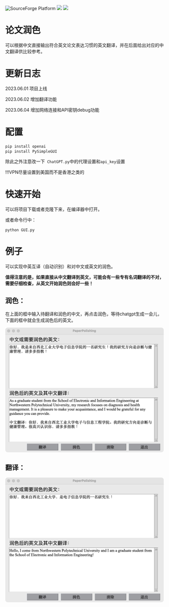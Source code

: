 
![SourceForge Platform](https://img.shields.io/sourceforge/platform/python?color=python&label=python&logo=python)
[![](https://img.shields.io/badge/知乎-Blog-blue.svg)](https://zhuanlan.zhihu.com/p/634013986)
![](https://img.shields.io/hexpm/l/plug)
# 论文润色
可以根据中文直接输出符合英文论文表达习惯的英文翻译，并在后面给出对应的中文翻译供比较参考。

# 更新日志
2023.06.01 项目上线

2023.06.02 增加翻译功能

2023.06.04 增加网络连接和API密钥debug功能

# 配置
```
pip install openai
pip install PySimpleGUI
```
除此之外注意改一下``` ChatGPT.py```中的代理设置和```api_key```设置

!!!VPN尽量设置到美国而不是香港之类的

# 快速开始
可以将项目下载或者克隆下来，在编译器中打开。


或者命令行中：
```
python GUI.py
```

# 例子
可以实现中英互译（自动识别）和对中文或英文的润色。

**值得注意的是，如果直接从中文翻译到英文，可能会有一些专有名词翻译的不对，需要仔细检查，从英文开始润色则会好一些！**


## 润色：
在上面的框中输入待翻译和润色的中文，再点击润色，等待chatgpt生成一会儿，下面的框中就会生成润色后的英文。


![Image text](https://github.com/XinyuanLiao/PaperPolishing/blob/main/demo.png)


## 翻译：


![Image text](https://github.com/XinyuanLiao/PaperPolishing/blob/main/demo1.png)




